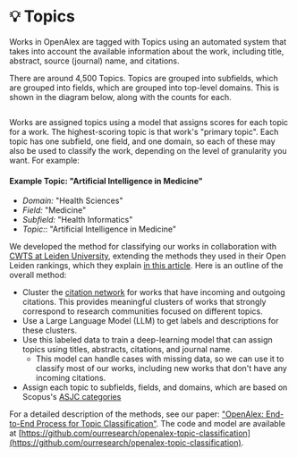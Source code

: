 # 💡 Topics

Works in OpenAlex are tagged with Topics using an automated system that takes into account the available information about the work, including title, abstract, source (journal) name, and citations.

There are around 4,500 Topics. Topics are grouped into subfields, which are grouped into fields, which are grouped into top-level domains. This is shown in the diagram below, along with the counts for each.

<figure><img src="../../.gitbook/assets/topics_diag1.png" alt=""><figcaption></figcaption></figure>

Works are assigned topics using a model that assigns scores for each topic for a work. The highest-scoring topic is that work's "primary topic". Each topic has one subfield, one field, and one domain, so each of these may also be used to classify the work, depending on the level of granularity you want. For example:

#### Example Topic: "Artificial Intelligence in Medicine"
* _Domain:_ "Health Sciences"
* _Field:_ "Medicine"
* _Subfield:_ "Health Informatics"
* _Topic:_: "Artificial Intelligence in Medicine"

We developed the method for classifying our works in collaboration with [CWTS at Leiden University](https://www.cwts.nl/), extending the methods they used in their Open Leiden rankings, which they explain [in this article](https://www.leidenmadtrics.nl/articles/an-open-approach-for-classifying-research-publications). Here is an outline of the overall method:

* Cluster the [citation network](https://en.wikipedia.org/wiki/Citation_graph) for works that have incoming and outgoing citations. This provides meaningful clusters of works that strongly correspond to research communities focused on different topics.
* Use a Large Language Model (LLM) to get labels and descriptions for these clusters.
* Use this labeled data to train a deep-learning model that can assign topics using titles, abstracts, citations, and journal name.
  * This model can handle cases with missing data, so we can use it to classify most of our works, including new works that don't have any incoming citations.
* Assign each topic to subfields, fields, and domains, which are based on Scopus's [ASJC categories](https://service.elsevier.com/app/answers/detail/a_id/12007/supporthub/scopus/)

For a detailed description of the methods, see our paper: ["OpenAlex: End-to-End Process for Topic Classification"](https://docs.google.com/document/d/1bDopkhuGieQ4F8gGNj7sEc8WSE8mvLZS/edit?usp=sharing&ouid=106329373929967149989&rtpof=true&sd=true). The code and model are available at [https://github.com/ourresearch/openalex-topic-classification](https://github.com/ourresearch/openalex-topic-classification).